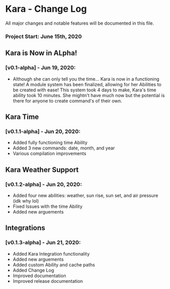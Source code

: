 # Kara - Change Log

All major changes and notable features will be documented in this file.

### Project Start: June 15th, 2020


## Kara is Now in ALpha!
### [v0.1-alpha] - Jun 19, 2020:
- Although she can only tell you the time... Kara is now in a functioning
  state! A module system has been finalized, allowing for her Abilities to
  be created with ease! This system took 4 days to make, Kara's time ability
  took 10 minutes. She mightn't have much now but the potential is there for
  anyone to create command's of their own.

## Kara Time
### [v0.1.1-alpha] - Jun 20, 2020:
- Added fully functioning time Ability
- Added 3 new commands: date, month, and year
- Various compilation improvements

## Kara Weather Support
### [v0.1.2-alpha] - Jun 20, 2020:
- Added four new abilities: weather, sun rise, sun set, and air pressure (idk why lol)
- Fixed Issues with the time Ability
- Added new arguements

## Integrations
### [v0.1.3-alpha] - Jun 21, 2020:
- Added Kara Integration functionality
- Added new arguements
- Added custom Ability and cache paths
- Added Change Log
- Improved documentation
- Improved release documentation
